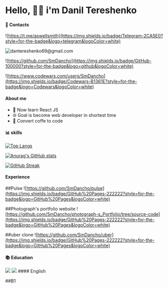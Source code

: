 # Hello, 🤜🤛 i'm Danil Tereshenko 

#### 📱 Contacts

![https://t.me/aswellsmith](https://img.shields.io/badge/Telegram-2CA5E0?style=for-the-badge&logo=telegram&logoColor=white)

![dantereshenko69@gmail.com](https://img.shields.io/badge/Gmail-D14836?style=for-the-badge&logo=gmail&logoColor=white)

![https://github.com/SmDancho](https://img.shields.io/badge/GitHub-100000?style=for-the-badge&logo=github&logoColor=white)

![https://www.codewars.com/users/SmDancho](https://img.shields.io/badge/Codewars-B1361E?style=for-the-badge&logo=Codewars&logoColor=white)





#### About me
   <ul>
    <li>📝 Now learn React JS </li>
    <li>🌐 Goal is become web developer in shortest time</li>
    <li>👨‍ Convert coffe to code</li>
   </ul>

#### 📊 skills
[![Top Langs](https://github-readme-stats.vercel.app/api/top-langs/?username=SmDancho&layout=compact&theme=radical)](https://github.com/anuraghazra/github-readme-stats)

[![Anurag's GitHub stats](https://github-readme-stats.vercel.app/api?username=SmDancho&theme=radical)](https://github.com/anuraghazra/github-readme-stats)



[![GitHub Streak](https://github-readme-streak-stats.herokuapp.com/?user=SmDancho)](https://git.io/streak-stats)
#### Experience
##Pulse ![https://github.com/SmDancho/pulse](https://img.shields.io/badge/GitHub%20Pages-222222?style=for-the-badge&logo=GitHub%20Pages&logoColor=white)

##Photograph's portfolio website ![https://github.com/SmDancho/photograph-s_Portfolio/tree/source-code](https://img.shields.io/badge/GitHub%20Pages-222222?style=for-the-badge&logo=GitHub%20Pages&logoColor=white)

##uber clone ![https://github.com/SmDancho/uber](https://img.shields.io/badge/GitHub%20Pages-222222?style=for-the-badge&logo=GitHub%20Pages&logoColor=white)



#### 📚 Education
<img src="https://img.shields.io/badge/MDN_Web_Docs-black?style=for-the-badge&logo=mdnwebdocs&logoColor=white">
<img src ="https://img.shields.io/badge/Udemy-EC5252?style=for-the-badge&logo=Udemy&logoColor=white">
#### English

##B1

